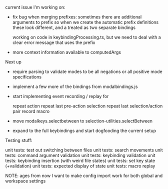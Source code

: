 current issue I'm working on:

- fix bug when merging prefixes:
    sometimes there are additional arguments to prefix 
    so when we create the automatic prefix definitions
    these look different, and a treated as two separate 
    bindings

    working on code in keybindingProcessing.ts, but we need
    to deal with a clear error message that uses the prefix
- more context information available to computedArgs

Next up
- require parsing to validate modes to be all negations or all positive mode specifications
- implement a few more of the bindings from modalbindings.js

- start implementing event recording / replay for

    repeat action
    repeat last pre-action selection
    repeat last selection/action pair
    record macro

- move modalkeys.selectbetween to selection-utilities.selectBetween
- expand to the full keybindings and start dogfooding the current setup

Testing stuff:

unit tests: test out switching between files
unit tests: search movements
unit tests: command argument validation
unit tests: keybinding validation
unit tests: keybinding insertion (with weird file states)
unit tests: set key state (+validation)
unit tests: expected display of state
unit tests: macro replay

NOTE: ages from now I want to make config import work for both global and workspace settings
